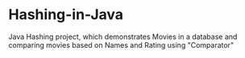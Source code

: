 # Hashing-in-Java
Java Hashing project, which demonstrates Movies in a database and comparing movies based on Names and Rating using "Comparator"
